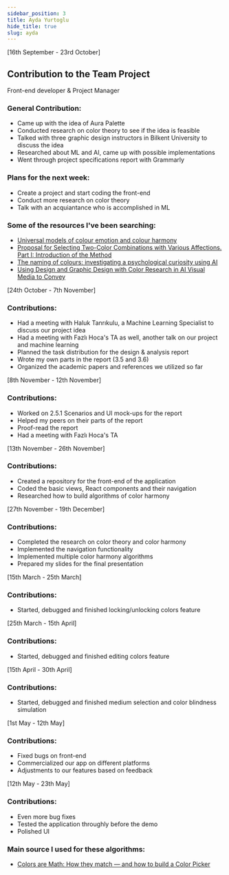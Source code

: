 ```yaml
---
sidebar_position: 3
title: Ayda Yurtoglu
hide_title: true
slug: ayda
---
```

[16th September - 23rd October]
## Contribution to the Team Project
Front-end developer & Project Manager

### General Contribution:
- Came up with the idea of Aura Palette
- Conducted research on color theory to see if the idea is feasible
- Talked with three graphic design instructors in Bilkent University to discuss the idea
- Researched about ML and AI, came up with possible implementations
- Went through project specifications report with Grammarly

### Plans for the next week:
- Create a project and start coding the front-end
- Conduct more research on color theory
- Talk with an acquiantance who is accomplished in ML

### Some of the resources I've been searching:

- [Universal models of colour emotion and colour harmony](https://onlinelibrary.wiley.com/doi/epdf/10.1002/col.22243)
- [Proposal for Selecting Two-Color Combinations with Various Affections. Part I: Introduction of the Method](https://www.researchgate.net/publication/230127876_Proposal_for_Selecting_Two-Color_Combinations_with_Various_Affections_Part_I_Introduction_of_the_Method)
- [The naming of colours: investigating a psychological curiosity using AI](https://ieeexplore.ieee.org/stamp/stamp.jsp?tp=&arnumber=844667)
- [Using Design and Graphic Design with Color Research in AI Visual Media to Convey](https://www.hindawi.com/journals/js/2021/8153783/)

[24th October - 7th November]
### Contributions:
- Had a meeting with Haluk Tanrıkulu, a Machine Learning Specialist to discuss our project idea
- Had a meeting with Fazlı Hoca's TA as well, another talk on our project and machine learning
- Planned the task distribution for the design & analysis report
- Wrote my own parts in the report (3.5 and 3.6)
- Organized the academic papers and references we utilized so far

[8th November - 12th November]
### Contributions:
- Worked on 2.5.1 Scenarios and UI mock-ups for the report
- Helped my peers on their parts of the report
- Proof-read the report
- Had a meeting with Fazlı Hoca's TA

[13th November - 26th November]
### Contributions:
- Created a repository for the front-end of the application
- Coded the basic views, React components and their navigation
- Researched how to build algorithms of color harmony

[27th November - 19th December]
### Contributions:
- Completed the research on color theory and color harmony
- Implemented the navigation functionality
- Implemented multiple color harmony algorithms
- Prepared my slides for the final presentation

[15th March - 25th March]
### Contributions:
- Started, debugged and finished locking/unlocking colors feature

[25th March - 15th April]
### Contributions:
- Started, debugged and finished editing colors feature

[15th April - 30th April]
### Contributions:
- Started, debugged and finished medium selection and color blindness simulation

[1st May - 12th May]
### Contributions:
- Fixed bugs on front-end
- Commercialized our app on different platforms
- Adjustments to our features based on feedback

[12th May - 23th May]
### Contributions:
- Even more bug fixes
- Tested the application throughly before the demo
- Polished UI

### Main source I used for these algorithms:
- [Colors are Math: How they match — and how to build a Color Picker](https://dev.to/madsstoumann/colors-are-math-how-they-match-and-how-to-build-a-color-picker-4ei8)